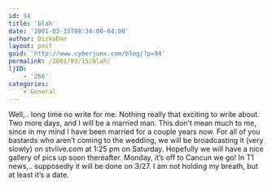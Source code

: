 ```yaml
---
id: 94
title: 'blah'
date: '2001-03-15T08:34:00-04:00'
author: DizkoDan
layout: post
guid: 'http://www.cyberjunx.com/blog/?p=94'
permalink: /2001/03/15/blah/
ljID:
    - '266'
categories:
    - General
---
```


Well,.. long time no write for me. Nothing really that exciting to write about. Two more days, and I will be a married man. This don’t mean much to me, since in my mind I have been married for a couple years now. For all of you bastards who aren’t coming to the wedding, we will be broadcasting it (very slowly) on stvlive.com at 1:25 pm on Saturday. Hopefully we will have a nice gallery of pics up soon thereafter. Monday, it’s off to Cancun we go! In T1 news,.. supposedly it will be done on 3/27. I am not holding my breath, but at least it’s a date.